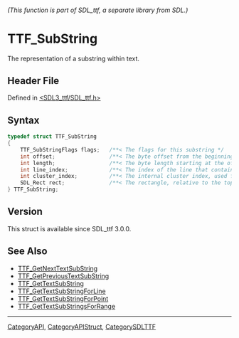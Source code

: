 ###### (This function is part of SDL_ttf, a separate library from SDL.)
# TTF_SubString

The representation of a substring within text.

## Header File

Defined in [<SDL3_ttf/SDL_ttf.h>](https://github.com/libsdl-org/SDL_ttf/blob/main/include/SDL3_ttf/SDL_ttf.h)

## Syntax

```c
typedef struct TTF_SubString
{
    TTF_SubStringFlags flags;   /**< The flags for this substring */
    int offset;                 /**< The byte offset from the beginning of the text */
    int length;                 /**< The byte length starting at the offset */
    int line_index;             /**< The index of the line that contains this substring */
    int cluster_index;          /**< The internal cluster index, used for quickly iterating */
    SDL_Rect rect;              /**< The rectangle, relative to the top left of the text, containing the substring */
} TTF_SubString;
```

## Version

This struct is available since SDL_ttf 3.0.0.

## See Also

- [TTF_GetNextTextSubString](TTF_GetNextTextSubString)
- [TTF_GetPreviousTextSubString](TTF_GetPreviousTextSubString)
- [TTF_GetTextSubString](TTF_GetTextSubString)
- [TTF_GetTextSubStringForLine](TTF_GetTextSubStringForLine)
- [TTF_GetTextSubStringForPoint](TTF_GetTextSubStringForPoint)
- [TTF_GetTextSubStringsForRange](TTF_GetTextSubStringsForRange)

----
[CategoryAPI](CategoryAPI), [CategoryAPIStruct](CategoryAPIStruct), [CategorySDLTTF](CategorySDLTTF)

